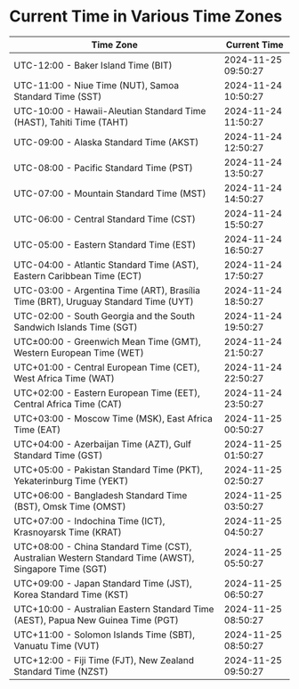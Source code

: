 # Current Time in Various Time Zones

| Time Zone | Current Time |
|-----------|--------------|
| UTC-12:00 - Baker Island Time (BIT) | 2024-11-25 09:50:27 |
| UTC-11:00 - Niue Time (NUT), Samoa Standard Time (SST) | 2024-11-24 10:50:27 |
| UTC-10:00 - Hawaii-Aleutian Standard Time (HAST), Tahiti Time (TAHT) | 2024-11-24 11:50:27 |
| UTC-09:00 - Alaska Standard Time (AKST) | 2024-11-24 12:50:27 |
| UTC-08:00 - Pacific Standard Time (PST) | 2024-11-24 13:50:27 |
| UTC-07:00 - Mountain Standard Time (MST) | 2024-11-24 14:50:27 |
| UTC-06:00 - Central Standard Time (CST) | 2024-11-24 15:50:27 |
| UTC-05:00 - Eastern Standard Time (EST) | 2024-11-24 16:50:27 |
| UTC-04:00 - Atlantic Standard Time (AST), Eastern Caribbean Time (ECT) | 2024-11-24 17:50:27 |
| UTC-03:00 - Argentina Time (ART), Brasília Time (BRT), Uruguay Standard Time (UYT) | 2024-11-24 18:50:27 |
| UTC-02:00 - South Georgia and the South Sandwich Islands Time (SGT) | 2024-11-24 19:50:27 |
| UTC±00:00 - Greenwich Mean Time (GMT), Western European Time (WET) | 2024-11-24 21:50:27 |
| UTC+01:00 - Central European Time (CET), West Africa Time (WAT) | 2024-11-24 22:50:27 |
| UTC+02:00 - Eastern European Time (EET), Central Africa Time (CAT) | 2024-11-24 23:50:27 |
| UTC+03:00 - Moscow Time (MSK), East Africa Time (EAT) | 2024-11-25 00:50:27 |
| UTC+04:00 - Azerbaijan Time (AZT), Gulf Standard Time (GST) | 2024-11-25 01:50:27 |
| UTC+05:00 - Pakistan Standard Time (PKT), Yekaterinburg Time (YEKT) | 2024-11-25 02:50:27 |
| UTC+06:00 - Bangladesh Standard Time (BST), Omsk Time (OMST) | 2024-11-25 03:50:27 |
| UTC+07:00 - Indochina Time (ICT), Krasnoyarsk Time (KRAT) | 2024-11-25 04:50:27 |
| UTC+08:00 - China Standard Time (CST), Australian Western Standard Time (AWST), Singapore Time (SGT) | 2024-11-25 05:50:27 |
| UTC+09:00 - Japan Standard Time (JST), Korea Standard Time (KST) | 2024-11-25 06:50:27 |
| UTC+10:00 - Australian Eastern Standard Time (AEST), Papua New Guinea Time (PGT) | 2024-11-25 08:50:27 |
| UTC+11:00 - Solomon Islands Time (SBT), Vanuatu Time (VUT) | 2024-11-25 08:50:27 |
| UTC+12:00 - Fiji Time (FJT), New Zealand Standard Time (NZST) | 2024-11-25 09:50:27 |
